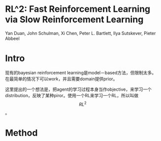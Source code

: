 # RL^2: Fast Reinforcement Learning via Slow Reinforcement Learning

Yan Duan, John Schulman, Xi Chen, Peter L. Bartlett, Ilya Sutskever, Pieter Abbeel

# Intro

现有的bayesian reinforcement learning是model－based方法，但限制太多。在最简单的情况下可以work，并且需要domain提供prior。

这里提出的一个想法是，把agent的学习过程本身当作objective，来学习一个distribution，反映了某种piror。使用一个RL来学习一个RL，所以叫做$$RL^2$$。

# Method

